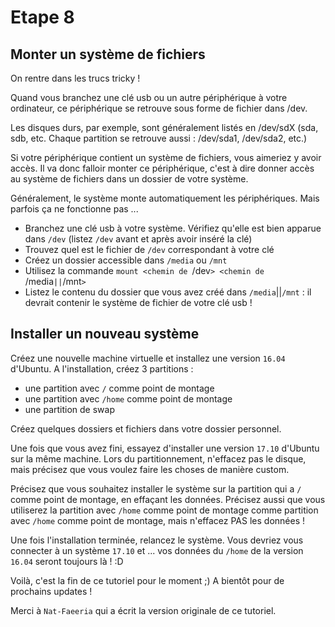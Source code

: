 # Etape 8

## Monter un système de fichiers

On rentre dans les trucs tricky ! 

Quand vous branchez une clé usb ou un autre périphérique à votre ordinateur, ce périphérique se retrouve sous forme de fichier dans /dev.

Les disques durs, par exemple, sont généralement listés en /dev/sdX (sda, sdb, etc. Chaque partition se retrouve aussi : /dev/sda1, /dev/sda2, etc.)

Si votre périphérique contient un système de fichiers, vous aimeriez y avoir accès. Il va donc falloir monter ce périphérique, c'est à dire donner accès au système de fichiers dans un dossier de votre système.

Généralement, le système monte automatiquement les périphériques. Mais parfois ça ne fonctionne pas ... 

  * Branchez une clé usb à votre système. Vérifiez qu'elle est bien apparue dans `/dev` (listez `/dev` avant et après avoir inséré la clé)
  * Trouvez quel est le fichier de `/dev` correspondant à votre clé
  * Créez un dossier accessible dans `/media` ou `/mnt`
  * Utilisez la commande `mount <chemin de `/dev`> <chemin de `/media`||`/mnt`>`
  * Listez le contenu du dossier que vous avez créé dans `/media`||`/mnt` : il devrait contenir le système de fichier de votre clé usb !

## Installer un nouveau système

Créez une nouvelle machine virtuelle et installez une version `16.04` d'Ubuntu. A l'installation, créez 3 partitions : 
  * une partition avec `/` comme point de montage
  * une partition avec `/home` comme point de montage
  * une partition de swap

Créez quelques dossiers et fichiers dans votre dossier personnel.

Une fois que vous avez fini, essayez d'installer une version `17.10` d'Ubuntu sur la même machine. Lors du partitionnement, n'effacez pas le disque, mais précisez que vous voulez faire les choses de manière custom.

Précisez que vous souhaitez installer le système sur la partition qui a `/` comme point de montage, en effaçant les données. Précisez aussi que vous utiliserez la partition avec `/home` comme point de montage comme partition avec `/home` comme point de montage, mais n'effacez PAS les données ! 

Une fois l'installation terminée, relancez le système. Vous devriez vous connecter à un système `17.10` et ... vos données du `/home` de la version `16.04` seront toujours là ! :D

Voilà, c'est la fin de ce tutoriel pour le moment ;) A bientôt pour de prochains updates !

Merci à `Nat-Faeeria` qui a écrit la version originale de ce tutoriel.
